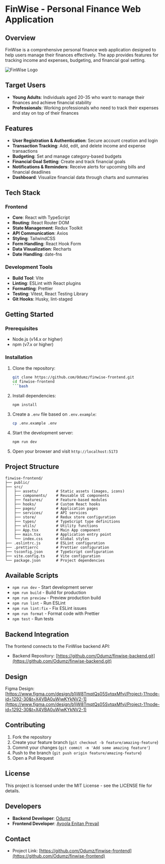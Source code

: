 # FinWise - Personal Finance Web Application

## Overview

FinWise is a comprehensive personal finance web application designed to help users manage their finances effectively. The app provides features for tracking income and expenses, budgeting, and financial goal setting.

![FinWise Logo](https://via.placeholder.com/150?text=FinWise)

## Target Users

- **Young Adults**: Individuals aged 20-35 who want to manage their finances and achieve financial stability
- **Professionals**: Working professionals who need to track their expenses and stay on top of their finances

## Features

- **User Registration & Authentication**: Secure account creation and login
- **Transaction Tracking**: Add, edit, and delete income and expense transactions
- **Budgeting**: Set and manage category-based budgets
- **Financial Goal Setting**: Create and track financial goals
- **Notifications & Reminders**: Receive alerts for upcoming bills and financial deadlines
- **Dashboard**: Visualize financial data through charts and summaries

## Tech Stack

### Frontend

- **Core**: React with TypeScript
- **Routing**: React Router DOM
- **State Management**: Redux Toolkit
- **API Communication**: Axios
- **Styling**: TailwindCSS
- **Form Handling**: React Hook Form
- **Data Visualization**: Recharts
- **Date Handling**: date-fns

### Development Tools

- **Build Tool**: Vite
- **Linting**: ESLint with React plugins
- **Formatting**: Prettier
- **Testing**: Vitest, React Testing Library
- **Git Hooks**: Husky, lint-staged

## Getting Started

### Prerequisites

- Node.js (v14.x or higher)
- npm (v7.x or higher)

### Installation

1. Clone the repository:

   ````bash
   git clone https://github.com/Odumz/finwise-frontend.git
   cd finwise-frontend
   ```bash

   ````

2. Install dependencies:

   ```bash
   npm install
   ```

3. Create a `.env` file based on `.env.example`:

   ```bash
   cp .env.example .env
   ```

4. Start the development server:

   ```bash
   npm run dev
   ```

5. Open your browser and visit `http://localhost:5173`

## Project Structure

```
finwise-frontend/
├── public/
├── src/
│   ├── assets/        # Static assets (images, icons)
│   ├── components/    # Reusable UI components
│   ├── features/      # Feature-based modules
│   ├── hooks/         # Custom React hooks
│   ├── pages/         # Application pages
│   ├── services/      # API services
│   ├── store/         # Redux store configuration
│   ├── types/         # TypeScript type definitions
│   ├── utils/         # Utility functions
│   ├── App.tsx        # Main App component
│   ├── main.tsx       # Application entry point
│   └── index.css      # Global styles
├── .eslintrc.js       # ESLint configuration
├── .prettierrc        # Prettier configuration
├── tsconfig.json      # TypeScript configuration
├── vite.config.ts     # Vite configuration
└── package.json       # Project dependencies
```

## Available Scripts

- `npm run dev` - Start development server
- `npm run build` - Build for production
- `npm run preview` - Preview production build
- `npm run lint` - Run ESLint
- `npm run lint:fix` - Fix ESLint issues
- `npm run format` - Format code with Prettier
- `npm test` - Run tests

## Backend Integration

The frontend connects to the FinWise backend API:

- Backend Repository: [https://github.com/Odumz/finwise-backend.git](https://github.com/Odumz/finwise-backend.git)

## Design

Figma Design: [https://www.figma.com/design/b1jW8TmqtQs05SvtqxMfvj/Project-1?node-id=1292-30&t=X4VBA0uWjwKYkNV2-1](https://www.figma.com/design/b1jW8TmqtQs05SvtqxMfvj/Project-1?node-id=1292-30&t=X4VBA0uWjwKYkNV2-1)

## Contributing

1. Fork the repository
2. Create your feature branch (`git checkout -b feature/amazing-feature`)
3. Commit your changes (`git commit -m 'Add some amazing feature'`)
4. Push to the branch (`git push origin feature/amazing-feature`)
5. Open a Pull Request

## License

This project is licensed under the MIT License - see the LICENSE file for details.

## Developers

- **Backend Developer**: [Odumz](https://github.com/Odumz)
- **Frontend Developer**: [Ayoola Enitan Prevail](https://github.com/fantastizeey1)

## Contact

- Project Link: [https://github.com/Odumz/finwise-frontend](https://github.com/Odumz/finwise-frontend)

